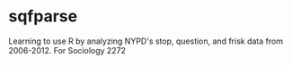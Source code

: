 # sqfparse
Learning to use R by analyzing NYPD's stop, question, and frisk data from 2006-2012. For Sociology 2272
